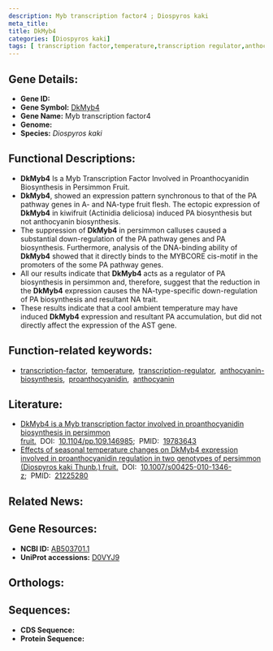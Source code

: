 ```yaml
---
description: Myb transcription factor4 ; Diospyros kaki
meta_title:
title: DkMyb4
categories: [Diospyros kaki]
tags: [ transcription factor,temperature,transcription regulator,anthocyanin biosynthesis,proanthocyanidin,anthocyanin ]
---
```


## Gene Details:
- **Gene ID:** []()
- **Gene Symbol:** <u>DkMyb4</u>
- **Gene Name:** Myb transcription factor4
- **Genome:** []()
- **Species:** *Diospyros kaki*

## Functional Descriptions:
   - **DkMyb4** Is a Myb Transcription Factor Involved in Proanthocyanidin Biosynthesis in Persimmon Fruit.
   - **DkMyb4**, showed an expression pattern synchronous to that of the PA pathway genes in A- and NA-type fruit flesh. The ectopic expression of **DkMyb4** in kiwifruit (Actinidia deliciosa) induced PA biosynthesis but not anthocyanin biosynthesis.
   - The suppression of **DkMyb4** in persimmon calluses caused a substantial down-regulation of the PA pathway genes and PA biosynthesis. Furthermore, analysis of the DNA-binding ability of **DkMyb4** showed that it directly binds to the MYBCORE cis-motif in the promoters of the some PA pathway genes.
   - All our results indicate that **DkMyb4** acts as a regulator of PA biosynthesis in persimmon and, therefore, suggest that the reduction in the **DkMyb4** expression causes the NA-type-specific down-regulation of PA biosynthesis and resultant NA trait.
   - These results indicate that a cool ambient temperature may have induced **DkMyb4** expression and resultant PA accumulation, but did not directly affect the expression of the AST gene.

## Function-related keywords:
   - [transcription-factor](/tags/transcription-factor/),&nbsp;&nbsp;[temperature](/tags/temperature/),&nbsp;&nbsp;[transcription-regulator](/tags/transcription-regulator/),&nbsp;&nbsp;[anthocyanin-biosynthesis](/tags/anthocyanin-biosynthesis/),&nbsp;&nbsp;[proanthocyanidin](/tags/proanthocyanidin/),&nbsp;&nbsp;[anthocyanin](/tags/anthocyanin/)

## Literature:
   - [DkMyb4 is a Myb transcription factor involved in proanthocyanidin biosynthesis in persimmon fruit.](https://doi.org/10.1104/pp.109.146985)&nbsp;&nbsp;DOI:&nbsp;&nbsp;[10.1104/pp.109.146985](https://doi.org/10.1104/pp.109.146985);&nbsp;&nbsp;PMID:&nbsp;&nbsp;[19783643](https://pubmed.ncbi.nlm.nih.gov/19783643/)
   - [Effects of seasonal temperature changes on DkMyb4 expression involved in proanthocyanidin regulation in two genotypes of persimmon (Diospyros kaki Thunb.) fruit.](https://doi.org/10.1007/s00425-010-1346-z)&nbsp;&nbsp;DOI:&nbsp;&nbsp;[10.1007/s00425-010-1346-z](https://doi.org/10.1007/s00425-010-1346-z);&nbsp;&nbsp;PMID:&nbsp;&nbsp;[21225280](https://pubmed.ncbi.nlm.nih.gov/21225280/)

## Related News:

## Gene Resources:
- **NCBI ID:**  [AB503701.1](https://www.ncbi.nlm.nih.gov/gene/?term=AB503701.1)
- **UniProt accessions:**  [D0VYJ9](https://www.uniprot.org/uniprotkb/D0VYJ9/entry)

## Orthologs:

## Sequences:
- **CDS Sequence:**
- **Protein Sequence:**
